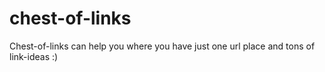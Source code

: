 # chest-of-links
Chest-of-links can help you where you have just one url place and tons of link-ideas :)

